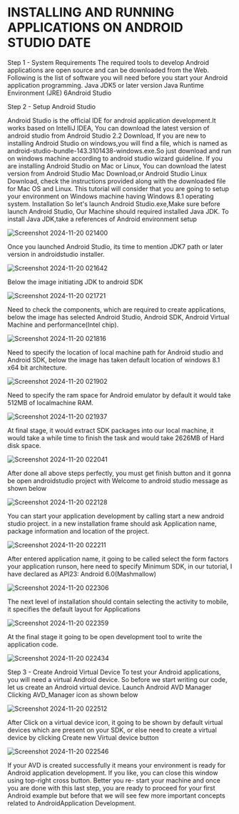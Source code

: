 # INSTALLING AND RUNNING APPLICATIONS ON ANDROID STUDIO DATE
Step 1 - System Requirements 
The required tools to develop Android applications are open source and can be downloaded from the 
Web. Following is the list of software you will need before you start your Android application 
programming. 
Java JDK5 or later version 
Java Runtime Environment (JRE) 
6Android Studio 
 
Step 2 - Setup Android Studio 
 
Android Studio is the official IDE for android application development.It works based on IntelliJ 
IDEA, You can download the latest version of android studio from Android Studio 2.2 Download, If 
you are new to installing Android Studio on windows,you will find a file, which is named 
as android-studio-bundle-143.3101438-windows.exe.So just download and run on windows machine 
according to android studio wizard guideline. 
If you are installing Android Studio on Mac or Linux, You can download the latest version from 
Android Studio Mac Download,or Android Studio Linux Download, check the instructions provided 
along with the downloaded file for Mac OS and Linux. This tutorial will consider that you are going 
to setup your environment on Windows machine having Windows 8.1 operating system. Installation 
So let's launch Android Studio.exe,Make sure before launch Android Studio, Our Machine should 
required installed Java JDK. To install Java JDK,take a references of Android environment setup

![Screenshot 2024-11-20 021400](https://github.com/user-attachments/assets/00abcdf0-0a8e-4079-8e8b-f06d65167b88)

Once you launched Android Studio, its time to mention JDK7 path or later version in androidstudio installer. 

![Screenshot 2024-11-20 021642](https://github.com/user-attachments/assets/9f19ffb9-4512-4b39-b1a5-48c79333f758)


Below the image initiating JDK to android SDK

![Screenshot 2024-11-20 021721](https://github.com/user-attachments/assets/43eb8052-2c19-41f4-b700-c7d629e1dd7e)


Need to check the components, which are required to create applications, below the image has selected Android Studio, Android SDK, Android Virtual Machine and performance(Intel chip).

![Screenshot 2024-11-20 021816](https://github.com/user-attachments/assets/22c96e55-ef8f-4798-9457-03759d38e8f1)


Need to specify the location of local machine path for Android studio and Android SDK, below the image has taken default location of windows 8.1 x64 bit architecture. 

![Screenshot 2024-11-20 021902](https://github.com/user-attachments/assets/d65dcb46-5f72-4574-a8e0-c46486ba0442)

Need to specify the ram space for Android emulator by default it would take 512MB of localmachine RAM.

![Screenshot 2024-11-20 021937](https://github.com/user-attachments/assets/32d3f573-0d7b-4469-80d1-8e8a6cdb2c12)

At final stage, it would extract SDK packages into our local machine, it would take a while time to finish the task and would take 2626MB of Hard disk space. 

![Screenshot 2024-11-20 022041](https://github.com/user-attachments/assets/dbdea4eb-b7ef-47b0-874c-1a6c4834c775)

After done all above steps perfectly, you must get finish button and it gonna be open androidstudio project with Welcome to android studio message as shown below

![Screenshot 2024-11-20 022128](https://github.com/user-attachments/assets/80570bd0-f9b3-47d7-9f46-007a081b8f0e)

You can start your application development by calling start a new android studio project. in a new installation frame should ask Application name, package information and location of the project. 

![Screenshot 2024-11-20 022211](https://github.com/user-attachments/assets/7cd88612-572a-4af7-abaf-099baae9db04)

After entered application name, it going to be called select the form factors your application runson, here need to specify Minimum SDK, in our tutorial, I have declared as API23: Android 
6.0(Mashmallow)

![Screenshot 2024-11-20 022306](https://github.com/user-attachments/assets/00cc08fe-fcab-475c-beef-e12cad593e52)


The next level of installation should contain selecting the activity to mobile, it specifies the default layout for Applications

![Screenshot 2024-11-20 022359](https://github.com/user-attachments/assets/e230a251-e058-495b-adb8-c7fead27afdc)

At the final stage it going to be open development tool to write the application code.

![Screenshot 2024-11-20 022434](https://github.com/user-attachments/assets/b6b35a51-0f05-4041-9d28-ddec295834df)

Step 3 - Create Android Virtual Device 
To test your Android applications, you will need a virtual Android device. So before we start writing our code, let us create an Android virtual device. Launch Android AVD Manager Clicking 
AVD_Manager icon as shown below

![Screenshot 2024-11-20 022512](https://github.com/user-attachments/assets/e38881e6-95d3-4fa7-a2d6-bc6205134521)

After Click on a virtual device icon, it going to be shown by default virtual devices which are 
present on your SDK, or else need to create a virtual device by clicking Create new Virtual 
device button


![Screenshot 2024-11-20 022546](https://github.com/user-attachments/assets/5bdd52bd-9c41-4002-b6db-7872a0ae4291)

If your AVD is created successfully it means your environment is ready for Android application 
development. If you like, you can close this window using top-right cross button. Better you re- start your machine and once you are done with this last step, you are ready to proceed for your first Android example but before that we will see few more important concepts related to AndroidApplication Development.
